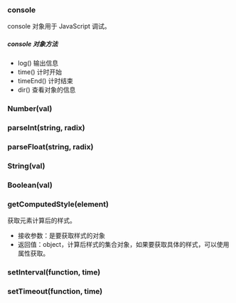 ### console
console 对象用于 JavaScript 调试。
##### console 对象方法
- log() 输出信息
- time() 计时开始
- timeEnd() 计时结束
- dir() 查看对象的信息

### Number(val)

### parseInt(string, radix)

### parseFloat(string, radix)

### String(val)

### Boolean(val)

### getComputedStyle(element) 
获取元素计算后的样式。
- 接收参数：是要获取样式的对象
- 返回值：object，计算后样式的集合对象，如果要获取具体的样式，可以使用属性获取。

### setInterval(function, time)


### setTimeout(function, time)